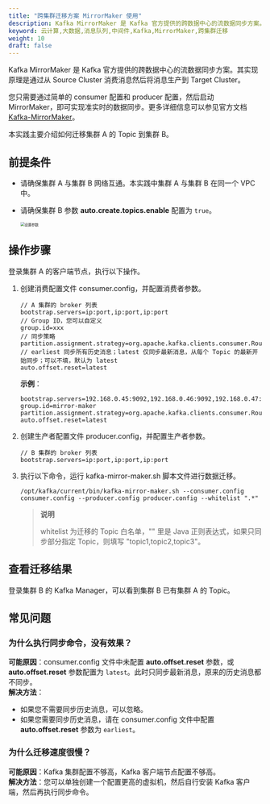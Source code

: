 ```yaml
---
title: "跨集群迁移方案 MirrorMaker 使用"
description: Kafka MirrorMaker 是 Kafka 官方提供的跨数据中心的流数据同步方案。其实现原理，其实就是通过从 Source Cluster 消费消息然后将消息生产到 Target Cluster，即普通的消息生产和消费。用户只要通过简单的 consumer 配置和 producer 配置，然后启动 Mirror，就可以实现准实时的数据同步。
keyword: 云计算,大数据,消息队列,中间件,Kafka,MirrorMaker,跨集群迁移
weight: 10
draft: false
---
```


Kafka MirrorMaker 是 Kafka 官方提供的跨数据中心的流数据同步方案。其实现原理是通过从 Source Cluster 消费消息然后将消息生产到 Target Cluster。

您只需要通过简单的 consumer 配置和 producer 配置，然后启动 MirrorMaker，即可实现准实时的数据同步。更多详细信息可以参见官方文档 [Kafka-MirrorMaker](https://kafka.apache.org/documentation/)。

本实践主要介绍如何迁移集群 A 的 Topic 到集群 B。

## 前提条件

- 请确保集群 A 与集群 B 网络互通。本实践中集群 A 与集群 B 在同一个 VPC 中。
- 请确保集群 B 参数 **auto.create.topics.enable** 配置为 `true`。

   <img src="/middware/kafka/_images/auto_create_topics_enable_true.png" alt="设置参数" style="zoom:50%;" />

## 操作步骤

登录集群 A 的客户端节点，执行以下操作。

1. 创建消费配置文件 consumer.config，并配置消费者参数。

    ```
    // A 集群的 broker 列表
    bootstrap.servers=ip:port,ip:port,ip:port
    // Group ID，您可以自定义
    group.id=xxx
    // 同步策略
    partition.assignment.strategy=org.apache.kafka.clients.consumer.RoundRobinAssignor
    // earliest 同步所有历史消息；latest 仅同步最新消息，从每个 Topic 的最新开始同步；可以不填，默认为 latest
    auto.offset.reset=latest
    ```
    
    **示例**：

    ```
    bootstrap.servers=192.168.0.45:9092,192.168.0.46:9092,192.168.0.47:9092
    group.id=mirror-maker
    partition.assignment.strategy=org.apache.kafka.clients.consumer.RoundRobinAssignor
    auto.offset.reset=latest
    ```

2. 创建生产者配置文件 producer.config，并配置生产者参数。

    ```
    // B 集群的 broker 列表
    bootstrap.servers=ip:port,ip:port,ip:port
    ```

3. 执行以下命令，运行 kafka-mirror-maker.sh 脚本文件进行数据迁移。

    ```
    /opt/kafka/current/bin/kafka-mirror-maker.sh --consumer.config consumer.config --producer.config producer.config --whitelist ".*"        
    ```

    > **说明**
    > 
    > whitelist 为迁移的 Topic 白名单，"" 里是 Java 正则表达式，如果只同步部分指定 Topic，则填写 "topic1,topic2,topic3"。

## 查看迁移结果

登录集群 B 的 Kafka Manager，可以看到集群 B 已有集群 A 的 Topic。

## 常见问题

### 为什么执行同步命令，没有效果？

**可能原因**：consumer.config 文件中未配置 **auto.offset.reset** 参数，或 **auto.offset.reset** 参数配置为 `latest`。此时只同步最新消息，原来的历史消息都不同步。    
**解决方法**：
- 如果您不需要同步历史消息，可以忽略。
- 如果您需要同步历史消息，请在 consumer.config 文件中配置 **auto.offset.reset** 参数为 `earliest`。

### 为什么迁移速度很慢？

**可能原因**：Kafka 集群配置不够高，Kafka 客户端节点配置不够高。    
**解决方法**：您可以单独创建一个配置更高的虚拟机，然后自行安装 Kafka 客户端，然后再执行同步命令。


